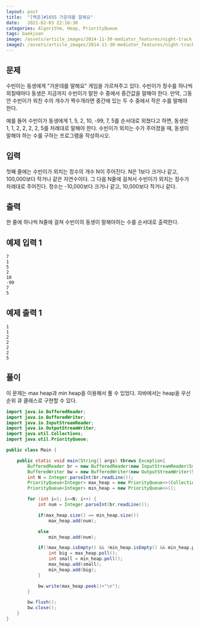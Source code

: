 ```yaml
---
layout: post
title:  "[백준]#1655 가운데를 말해요"
date:   2021-02-03 22:16:30
categories: Algorithm, Heap, PriorityQueue
tags: baekjoon
image: /assets/article_images/2014-11-30-mediator_features/night-track.JPG
image2: /assets/article_images/2014-11-30-mediator_features/night-track-mobile.JPG
---
```


문제
--------------------

수빈이는 동생에게 "가운데를 말해요" 게임을 가르쳐주고 있다. 수빈이가 정수를 하나씩 외칠때마다 동생은 지금까지 수빈이가 말한 수 중에서 중간값을 말해야 한다. 만약, 그동안 수빈이가 외친 수의 개수가 짝수개라면 중간에 있는 두 수 중에서 작은 수를 말해야 한다.

예를 들어 수빈이가 동생에게 1, 5, 2, 10, -99, 7, 5를 순서대로 외쳤다고 하면, 동생은 1, 1, 2, 2, 2, 2, 5를 차례대로 말해야 한다. 수빈이가 외치는 수가 주어졌을 때, 동생이 말해야 하는 수를 구하는 프로그램을 작성하시오.

입력
---------------------------

첫째 줄에는 수빈이가 외치는 정수의 개수 N이 주어진다. N은 1보다 크거나 같고, 100,000보다 작거나 같은 자연수이다. 그 다음 N줄에 걸쳐서 수빈이가 외치는 정수가 차례대로 주어진다. 정수는 -10,000보다 크거나 같고, 10,000보다 작거나 같다.

출력
----------------

한 줄에 하나씩 N줄에 걸쳐 수빈이의 동생이 말해야하는 수를 순서대로 출력한다.

예제 입력 1 
----------------------

```
7
1
5
2
10
-99
7
5
```

예제 출력 1 
------------------------

```
1
1
2
2
2
2
5
```

풀이
--------------------------

이 문제는 max heap과 min heap을 이용해서 풀 수 있었다. 자바에서는 heap을 우선순위 큐 클래스로 구현할 수 있다.

```java
import java.io.BufferedReader;
import java.io.BufferedWriter;
import java.io.InputStreamReader;
import java.io.OutputStreamWriter;
import java.util.Collections;
import java.util.PriorityQueue;

public class Main {

    public static void main(String[] args) throws Exception{
        BufferedReader br = new BufferedReader(new InputStreamReader(System.in));
        BufferedWriter bw = new BufferedWriter(new OutputStreamWriter(System.out));
        int N = Integer.parseInt(br.readLine());
        PriorityQueue<Integer> max_heap = new PriorityQueue<>(Collections.reverseOrder());
        PriorityQueue<Integer> min_heap = new PriorityQueue<>();

        for (int i=1; i<=N; i++) {
            int num = Integer.parseInt(br.readLine());

            if(max_heap.size() == min_heap.size())
                max_heap.add(num);

            else
                min_heap.add(num);

            if(!max_heap.isEmpty() && !min_heap.isEmpty() && min_heap.peek() < max_heap.peek()) {
                int big = max_heap.poll();
                int small = min_heap.poll();
                max_heap.add(small);
                min_heap.add(big);
            }

            bw.write(max_heap.peek()+"\n");
        }

        bw.flush();
        bw.close();
    }
}
```
